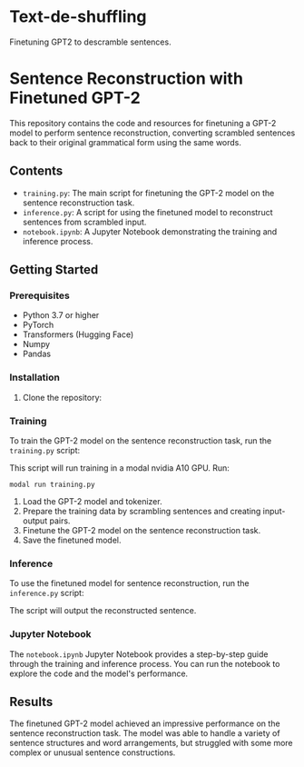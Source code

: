 # Text-de-shuffling
Finetuning GPT2 to descramble sentences.
# Sentence Reconstruction with Finetuned GPT-2

This repository contains the code and resources for finetuning a GPT-2 model to perform sentence reconstruction, converting scrambled sentences back to their original grammatical form using the same words.

## Contents

- `training.py`: The main script for finetuning the GPT-2 model on the sentence reconstruction task.
- `inference.py`: A script for using the finetuned model to reconstruct sentences from scrambled input.
- `notebook.ipynb`: A Jupyter Notebook demonstrating the training and inference process.

## Getting Started

### Prerequisites

- Python 3.7 or higher
- PyTorch
- Transformers (Hugging Face)
- Numpy
- Pandas

### Installation

1. Clone the repository:

### Training

To train the GPT-2 model on the sentence reconstruction task, run the `training.py` script:

This script will run training in a modal nvidia A10 GPU.
Run:
```
modal run training.py
```

1. Load the GPT-2 model and tokenizer.
2. Prepare the training data by scrambling sentences and creating input-output pairs.
3. Finetune the GPT-2 model on the sentence reconstruction task.
4. Save the finetuned model.

### Inference

To use the finetuned model for sentence reconstruction, run the `inference.py` script:

The script will output the reconstructed sentence.

### Jupyter Notebook

The `notebook.ipynb` Jupyter Notebook provides a step-by-step guide through the training and inference process. You can run the notebook to explore the code and the model's performance.

## Results

The finetuned GPT-2 model achieved an impressive performance on the sentence reconstruction task. The model was able to handle a variety of sentence structures and word arrangements, but struggled with some more complex or unusual sentence constructions.

